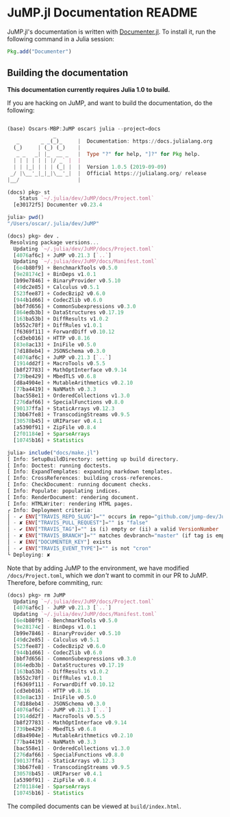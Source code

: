 JuMP.jl Documentation README
================================

JuMP.jl's documentation is written with [Documenter.jl](https://github.com/JuliaDocs/Documenter.jl). To install it, run the following command in a Julia session:

```julia
Pkg.add("Documenter")
```


Building the documentation
--------------------------

**This documentation currently requires Julia 1.0 to build.** 

If you are hacking on JuMP, and want to build the documentation, do the following:

```julia

(base) Oscars-MBP:JuMP oscar$ julia --project=docs
               _
   _       _ _(_)_     |  Documentation: https://docs.julialang.org
  (_)     | (_) (_)    |
   _ _   _| |_  __ _   |  Type "?" for help, "]?" for Pkg help.
  | | | | | | |/ _` |  |
  | | |_| | | | (_| |  |  Version 1.0.5 (2019-09-09)
 _/ |\__'_|_|_|\__'_|  |  Official https://julialang.org/ release
|__/                   |

(docs) pkg> st
    Status `~/.julia/dev/JuMP/docs/Project.toml`
  [e30172f5] Documenter v0.23.4

julia> pwd()
"/Users/oscar/.julia/dev/JuMP"

(docs) pkg> dev .
 Resolving package versions...
  Updating `~/.julia/dev/JuMP/docs/Project.toml`
  [4076af6c] + JuMP v0.21.3 [`..`]
  Updating `~/.julia/dev/JuMP/docs/Manifest.toml`
  [6e4b80f9] + BenchmarkTools v0.5.0
  [9e28174c] + BinDeps v1.0.1
  [b99e7846] + BinaryProvider v0.5.10
  [49dc2e85] + Calculus v0.5.1
  [523fee87] + CodecBzip2 v0.6.0
  [944b1d66] + CodecZlib v0.6.0
  [bbf7d656] + CommonSubexpressions v0.3.0
  [864edb3b] + DataStructures v0.17.19
  [163ba53b] + DiffResults v1.0.2
  [b552c78f] + DiffRules v1.0.1
  [f6369f11] + ForwardDiff v0.10.12
  [cd3eb016] + HTTP v0.8.16
  [83e8ac13] + IniFile v0.5.0
  [7d188eb4] + JSONSchema v0.3.0
  [4076af6c] + JuMP v0.21.3 [`..`]
  [1914dd2f] + MacroTools v0.5.5
  [b8f27783] + MathOptInterface v0.9.14
  [739be429] + MbedTLS v0.6.8
  [d8a4904e] + MutableArithmetics v0.2.10
  [77ba4419] + NaNMath v0.3.3
  [bac558e1] + OrderedCollections v1.3.0
  [276daf66] + SpecialFunctions v0.8.0
  [90137ffa] + StaticArrays v0.12.3
  [3bb67fe8] + TranscodingStreams v0.9.5
  [30578b45] + URIParser v0.4.1
  [a5390f91] + ZipFile v0.8.4
  [2f01184e] + SparseArrays 
  [10745b16] + Statistics 

julia> include("docs/make.jl")
[ Info: SetupBuildDirectory: setting up build directory.
[ Info: Doctest: running doctests.
[ Info: ExpandTemplates: expanding markdown templates.
[ Info: CrossReferences: building cross-references.
[ Info: CheckDocument: running document checks.
[ Info: Populate: populating indices.
[ Info: RenderDocument: rendering document.
[ Info: HTMLWriter: rendering HTML pages.
┌ Info: Deployment criteria:
│ - ✔ ENV["TRAVIS_REPO_SLUG"]="" occurs in repo="github.com/jump-dev/JuMP.jl.git"
│ - ✘ ENV["TRAVIS_PULL_REQUEST"]="" is "false"
│ - ✔ ENV["TRAVIS_TAG"]="" is (i) empty or (ii) a valid VersionNumber
│ - ✘ ENV["TRAVIS_BRANCH"]="" matches devbranch="master" (if tag is empty)
│ - ✘ ENV["DOCUMENTER_KEY"] exists
│ - ✔ ENV["TRAVIS_EVENT_TYPE"]="" is not "cron"
└ Deploying: ✘

```

Note that by adding JuMP to the environment, we have modified `/docs/Project.toml`, which 
we _don't_ want to commit in our PR to JuMP. Therefore, before commiting, run:
```julia
(docs) pkg> rm JuMP
  Updating `~/.julia/dev/JuMP/docs/Project.toml`
  [4076af6c] - JuMP v0.21.3 [`..`]
  Updating `~/.julia/dev/JuMP/docs/Manifest.toml`
  [6e4b80f9] - BenchmarkTools v0.5.0
  [9e28174c] - BinDeps v1.0.1
  [b99e7846] - BinaryProvider v0.5.10
  [49dc2e85] - Calculus v0.5.1
  [523fee87] - CodecBzip2 v0.6.0
  [944b1d66] - CodecZlib v0.6.0
  [bbf7d656] - CommonSubexpressions v0.3.0
  [864edb3b] - DataStructures v0.17.19
  [163ba53b] - DiffResults v1.0.2
  [b552c78f] - DiffRules v1.0.1
  [f6369f11] - ForwardDiff v0.10.12
  [cd3eb016] - HTTP v0.8.16
  [83e8ac13] - IniFile v0.5.0
  [7d188eb4] - JSONSchema v0.3.0
  [4076af6c] - JuMP v0.21.3 [`..`]
  [1914dd2f] - MacroTools v0.5.5
  [b8f27783] - MathOptInterface v0.9.14
  [739be429] - MbedTLS v0.6.8
  [d8a4904e] - MutableArithmetics v0.2.10
  [77ba4419] - NaNMath v0.3.3
  [bac558e1] - OrderedCollections v1.3.0
  [276daf66] - SpecialFunctions v0.8.0
  [90137ffa] - StaticArrays v0.12.3
  [3bb67fe8] - TranscodingStreams v0.9.5
  [30578b45] - URIParser v0.4.1
  [a5390f91] - ZipFile v0.8.4
  [2f01184e] - SparseArrays 
  [10745b16] - Statistics 
```

The compiled documents can be viewed at `build/index.html`.
